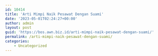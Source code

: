 ```yaml
---
id: 10414
title: 'Arti Mimpi Naik Pesawat Dengan Suami'
date: '2023-05-01T02:24:27+00:00'
author: admin
layout: post
guid: 'https://bos.awn.biz.id/arti-mimpi-naik-pesawat-dengan-suami/'
permalink: /arti-mimpi-naik-pesawat-dengan-suami/
categories:
    - Uncategorized
---
```


